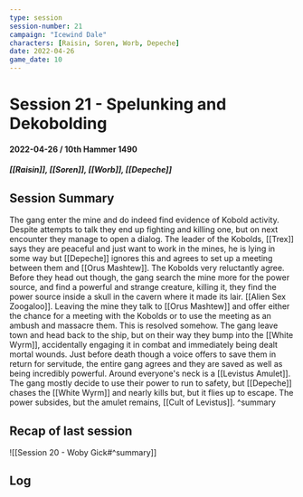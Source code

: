 ```yaml
---
type: session
session-number: 21
campaign: "Icewind Dale"
characters: [Raisin, Soren, Worb, Depeche]
date: 2022-04-26
game_date: 10
---
```


# Session 21 - Spelunking and Dekobolding
#### 2022-04-26 / 10th Hammer 1490
##### [[Raisin]], [[Soren]], [[Worb]], [[Depeche]]

## Session Summary
The gang enter the mine and do indeed find evidence of Kobold activity. Despite attempts to talk they end up fighting and killing one, but on next encounter they manage to open a dialog. The leader of the Kobolds, [[Trex]] says they are peaceful and just want to work in the mines, he is lying in some way but [[Depeche]] ignores this and agrees to set up a meeting between them and [[Orus Mashtew]]. The Kobolds very reluctantly agree.
Before they head out though, the gang search the mine more for the power source, and find a powerful and strange creature, killing it, they find the power source inside a skull in the cavern where it made its lair. [[Alien Sex Zoogaloo]].
Leaving the mine they talk to [[Orus Mashtew]] and offer either the chance for a meeting with the Kobolds or to use the meeting as an ambush and massacre them. This is resolved somehow.
The gang leave town and head back to the ship, but on their way they bump into the [[White Wyrm]], accidentally engaging it in combat and immediately being dealt mortal wounds. Just before death though a voice offers to save them in return for servitude, the entire gang agrees and they are saved as well as being incredibly powerful. Around everyone's neck is a [[Levistus Amulet]]. The gang mostly decide to use their power to run to safety, but [[Depeche]] chases the [[White Wyrm]] and nearly kills but, but it flies up to escape. The power subsides, but the amulet remains, [[Cult of Levistus]].
^summary

## Recap of last session
![[Session 20 - Woby Gick#^summary]]

## Log

